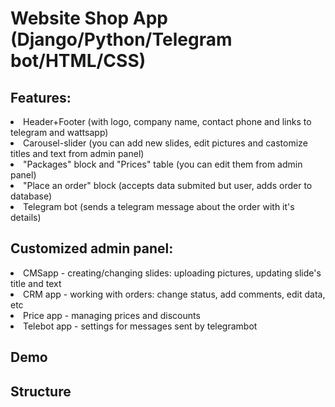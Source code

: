 <h1>Website Shop App (Django/Python/Telegram bot/HTML/CSS)</h1>

<h2>Features:</h2>
<li>Header+Footer (with logo, company name, contact phone and links to telegram and wattsapp)</li>
<li>Carousel-slider (you can add new slides, edit pictures and castomize titles and text from admin panel)</li>
<li>"Packages" block and "Prices" table (you can edit them from admin panel) </li>
<li>"Place an order" block (accepts data submited but user, adds order to database) </li>
<li>Telegram bot (sends a telegram message about the order with it's details) </li>
<h2>Customized admin panel:</h2>
<li>CMSapp - creating/changing slides: uploading pictures, updating slide's title and text </li>
<li>CRM app - working with orders: change status, add comments, edit data, etc </li>
<li>Price app - managing prices and discounts</li>
<li>Telebot app - settings for messages sent by telegrambot</li>
<h2>Demo</h2>
<h2>Structure</h2>

